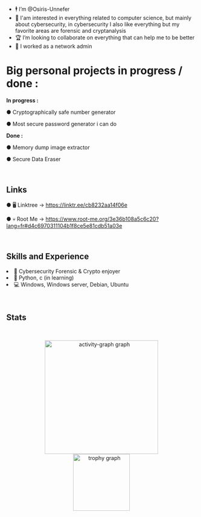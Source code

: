 -  🕴️ I’m @Osiris-Unnefer 
- 👀 I'am interested in everything related to computer science, but mainly about cybersecurity, in cybersecurity I also like everything but my favorite areas are forensic and cryptanalysis
- 🏆 I’m looking to collaborate on everything that can help me to be better
- 🤵 I worked as a network admin
 &nbsp;
 &nbsp;
# Big personal projects in progress / done :

**In progress :**
  
● Cryptographically safe number generator

● Most secure password generator i can do 
  
**Done :**
  
● Memory dump image extractor

● Secure Data Eraser

&nbsp;
## Links

● 🖥️ Linktree -> https://linktr.ee/cb8232aa14f06e

● 💀 Root Me -> https://www.root-me.org/3e36b108a5c6c20?lang=fr#d4c6970311104b1f8ce5e81cdb51a03e


&nbsp;
## Skills and Experience

<li>🔨 Cybersecurity Forensic & Crypto enjoyer</li>
<li>🔧 Python, c (in learning)</li>
<li>💻 Windows, Windows server, Debian, Ubuntu </li>


&nbsp;
## Stats

&nbsp;
<div align="center">
  <img src="https://github-readme-activity-graph.vercel.app/graph?username=Osiris-Unnefer&radius=16&theme=nord&area=true&order=5" height="300" alt="activity-graph graph"  />
</div>
<div align="center">
  <img src="https://github-profile-trophy.vercel.app?username=Osiris-Unnefer&theme=dracula&column=-1&row=1&margin-w=8&margin-h=8&no-bg=false&no-frame=false&order=4" height="150" alt="trophy graph"  />
</div>

###
